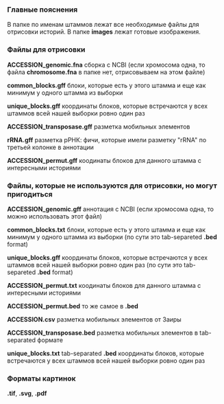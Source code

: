 ### Главные пояснения

В папке по именам штаммов лежат все необходимые файлы для отрисовки историй. В папке **images** лежат готовые изображения.

### Файлы для отрисовки

**ACCESSION_genomic.fna** сборка с NCBI (если хромосома одна, то файла **chromosome.fna** в папке нет, отрисовываем на этом файле)

**common_blocks.gff** блоки, которые есть у этого штамма и еще как минимум у одного штамма из выборки

**unique_blocks.gff** координаты блоков, которые встречаются у всех штаммов всей нашей выборки ровно один раз

**ACCESSION_transposase.gff** разметка мобильных элементов

**rRNA.gff** разметка рРНК: фичи, которые имели разметку "rRNA" по третьей колонке в аннотации

**ACCESSION_permut.gff** коодинаты блоков для данного штамма с интересными историями


### Файлы, которые не используются для отрисовки, но могут пригодиться

**ACCESSION_genomic.gff** аннотация с NCBI (если хромосома одна, то можно использовать этот файл)

**common_blocks.txt** блоки, которые есть у этого штамма и еще как минимум у одного штамма из выборки (по сути это tab-separeted **.bed** format)

**unique_blocks.gff** координаты блоков, которые встречаются у всех штаммов всей нашей выборки ровно один раз (по сути это tab-separeted **.bed** format)

**ACCESSION_permut.txt** коодинаты блоков для данного штамма с интересными историями

**ACCESSION_permut.bed** то же самое в **.bed**

**ACCESSION.csv** разметка мобильных элементов от Заиры

**ACCESSION_transposase.bed** разметка мобильных элементов в tab-separated формате

**unique_blocks.txt** tab-separated **.bed** координаты блоков, которые встречаются у всех штаммов всей нашей выборки ровно один раз


### Форматы картинок

**.tif**, **.svg**, **.pdf**

